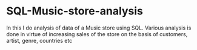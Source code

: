 # SQL-Music-store-analysis
In this I do analysis of data of a Music store using SQL. Various analysis is done in virtue of increasing sales of the store on the basis of customers, artist, genre, countries etc

